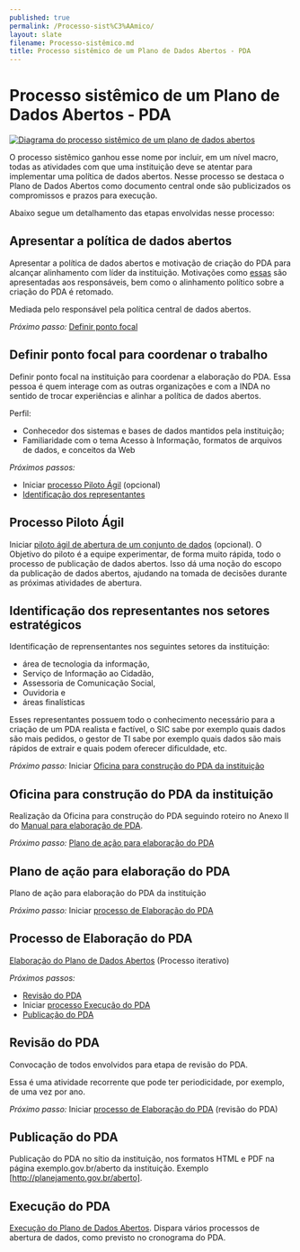 ```yaml
---
published: true
permalink: /Processo-sist%C3%AAmico/
layout: slate
filename: Processo-sistêmico.md
title: Processo sistêmico de um Plano de Dados Abertos - PDA
---
```


Processo sistêmico de um Plano de Dados Abertos - PDA
====

[<img alt="Diagrama do processo sistêmico de um plano de dados abertos" src="https://raw.githubusercontent.com/dadosgovbr/kit/master/public/img/Processo%20Sist%C3%AAmico%20de%20um%20PDA.png">](https://raw.githubusercontent.com/dadosgovbr/kit/master/public/img/Processo%20Sist%C3%AAmico%20de%20um%20PDA%20-%20com%20titulo.png)

O processo sistêmico ganhou esse nome por incluir, em um nível macro, todas as atividades com que uma instituição deve se atentar para implementar uma política de dados abertos. Nesse processo se destaca o Plano de Dados Abertos como documento central onde são publicizados os compromissos e prazos para execução.

Abaixo segue um detalhamento das etapas envolvidas nesse processo:

## Apresentar a política de dados abertos <a name="apresentar-politica"></a>

Apresentar a política de dados abertos e motivação de criação do PDA para alcançar 
alinhamento com líder da instituição. Motivações como [essas](vantagens-dados-abertos.md) são apresentadas aos
responsáveis, bem como o alinhamento político sobre a criação do PDA é retomado.

Mediada pelo responsável pela política central de dados abertos.

*Próximo passo:* [Definir ponto focal](#ponto-focal)

## Definir ponto focal para coordenar o trabalho <a name="ponto-focal"></a>

Definir ponto focal na instituição para coordenar a elaboração do PDA. Essa pessoa é 
quem interage com as outras organizações e com a INDA no sentido de trocar experiências
e alinhar a política de dados abertos.

Perfil:

* Conhecedor dos sistemas e bases  de dados mantidos pela instituição; 
* Familiaridade com o tema Acesso à Informação, formatos de arquivos de
 dados, e conceitos da Web

*Próximos passos:*

* Iniciar [processo Piloto Ágil](#piloto) (opcional)
* [Identificação dos representantes](#representantes)

## Processo Piloto Ágil <a name="piloto"></a>

Iniciar [piloto ágil de abertura de um conjunto de dados](Piloto-ágil.md) (opcional). 
O Objetivo do piloto é a equipe experimentar, de forma muito rápida, todo o processo de
publicação de dados abertos. Isso dá uma noção do escopo da publicação de dados abertos, 
ajudando na tomada de decisões durante as próximas atividades de abertura.

## Identificação dos representantes nos setores estratégicos <a name="representantes"></a>

Identificação de reprensentantes nos seguintes setores da instituição:

* área de tecnologia da informação, 
* Serviço de Informação ao Cidadão,
* Assessoria de Comunicação Social,
* Ouvidoria e
* áreas finalísticas

Esses representantes possuem todo o conhecimento necessário para a criação de 
um PDA realista e factível, o SIC sabe por exemplo quais dados são mais pedidos, o gestor
de TI sabe por exemplo quais dados são mais rápidos de extrair e quais podem 
oferecer dificuldade, etc.

*Próximo passo:* Iniciar [Oficina para construção do PDA da instituição](#oficina)

## Oficina para construção do PDA da instituição <a name="oficina"></a>

Realização da Oficina para construção do PDA seguindo roteiro no Anexo II
do [Manual para elaboração de PDA](http://www.planejamento.gov.br/editoria.asp?p=editoria&index=115&ler=c820).

*Próximo passo:* [Plano de ação para elaboração do PDA](#plano-para-pda)

## Plano de ação para elaboração do PDA <a name="plano-para-pda"></a>

Plano de ação para elaboração do PDA da instituição

*Próximo passo:* Iniciar [processo de Elaboração do PDA](#elaborar-pda)

## Processo de Elaboração do PDA <a name="elaborar-pda"></a>

[Elaboração do Plano de Dados Abertos](https://github.com/dadosgovbr/kit/blob/master/Elabora%C3%A7%C3%A3o-do-PDA.md) (Processo iterativo)

*Próximos passos:*

* [Revisão do PDA](#revisao-pda)
* Iniciar [processo Execução do PDA](#execucao-pda)
* [Publicação do PDA](#publicar-pda)

## Revisão do PDA <a name="revisao-pda"></a>

Convocação de todos envolvidos para etapa de revisão do PDA.

Essa é uma atividade recorrente que pode ter periodicidade, por exemplo, de uma vez por ano.

*Próximo passo:* Iniciar [processo de Elaboração do PDA](#elaborar-pda) (revisão do PDA)

## Publicação do PDA <a name="publicar-pda"></a>

Publicação do PDA no sítio da instituição, nos formatos HTML e PDF na página
exemplo.gov.br/aberto da instituição. Exemplo [http://planejamento.gov.br/aberto].

## Execução do PDA <a name="execucao-pda"></a>

[Execução do Plano de Dados Abertos](https://github.com/dadosgovbr/kit/blob/master/Execu%C3%A7%C3%A3o-do-PDA.md).
Dispara vários processos de abertura de dados, como previsto no cronograma do PDA.
